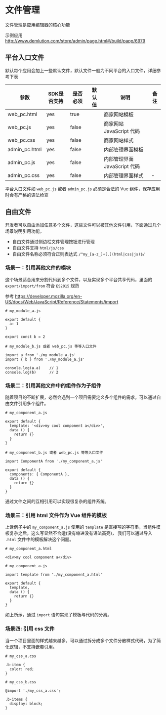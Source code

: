 
文件管理
=======

文件管理是应用编辑器的核心功能

示例应用 http://www.demlution.com/store/admin/page.html#/build/papp/6979

## 平台入口文件

默认每个应用会加上一些默认文件，默认文件一般为不同平台的入口文件，详细参考下表

|参数|SDK是否支持|是否必须|默认值|说明|备注|
|---|---|---|---|---|---|
|web_pc.html            |yes   |true      |      |商家网站模板   |   |
|web_pc.js              |yes   |false     |      |商家网站 JavaScript 代码   |   |
|web_pc.css             |yes   |false     |      |商家网站样式   |   |
|admin_pc.html          |yes   |false     |      |内部管理界面模板   |   |
|admin_pc.js            |yes   |false     |      |内部管理界面 JavaScript 代码   |   |
|admin_pc.css           |yes   |false     |      |内部管理界面样式   |  -|

平台入口文件如 `web_pc.js` 或者 `admin_pc.js` 必须是合法的 Vue 组件，保存应用时会有严格的语法检查


## 自由文件

开发者可以自由添加任意多个文件，这些文件可以被其他文件引用，下面通过几个场景说明引用功能。

- 自由文件通过侧边栏文件管理按钮进行管理
- 自由文件支持 `html/js/css`
- 自由文件名称必须符合正则表达式 `/^my_[a-z_]+[.](html|css|js)$/`

### 场景一：引用其他文件的模块

这个场景适合用来分割代码到多个文件，以及实现多个平台共享代码，里面的 `export/import/from` 符合 `ES2015` 规范

参考 https://developer.mozilla.org/en-US/docs/Web/JavaScript/Reference/Statements/import

```
# my_module_a.js

export default {
  a: 1
}

export const b = 2
```

```
# my_module_b.js 或者 web_pc.js 等等入口文件

import a from './my_module_a.js'
import { b } from './my_module_a.js'

console.log(a.a)    // 1
console.log(b)      // 2
```

### 场景二：引用其他文件中的组件作为子组件

随着项目的不断扩展，必然会遇到一个项目需要定义多个组件的需求，可以通过自由文件引用多个组件。

```
# my_component_a.js

export default {
  template: '<div>my cool component a</div>',
  data () {
    return {}
  }
}

```

```
# my_component_b.js 或者 web_pc.js 等等入口文件

import ComponentA from './my_component_a.js'

export default {
  components: { ComponentA },
  data () {
    return {}
  }
}
```

通过文件之间的互相引用可以实现很复杂的组件系统。

### 场景三：引用 html 文件作为 Vue 组件的模板

上诉例子中的 `my_component_a.js` 使用的 `template` 是直接写的字符串，当组件模板复杂之后，这么写显然不合适(没有缩进没有语法高亮)，
我们可以通过导入 `.html` 文件中的模板解决这个问题。

```
# my_component_a.html

<div>my cool component a</div>
```

```
# my_component_a.js

import template from './my_component_a.html'

export default {
  template,
  data () {
    return {}
  }
}

```

如上所示，通过 `import` 语句实现了模板与代码的分离。


### 场景四: 引用 css 文件

当一个项目里面的样式越来越多，可以通过拆分成多个文件分散样式代码，为了简化逻辑，不支持嵌套引用。

```
# my_css_a.css

.b-item {
  color: red;
}
```


```
# my_css_b.css

@import './my_css_a.css';

.b-items {
  display: block;
}
```
